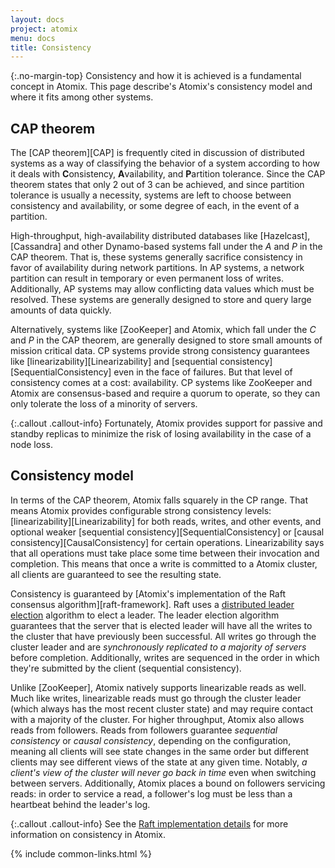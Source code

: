 ```yaml
---
layout: docs
project: atomix
menu: docs
title: Consistency
---
```


{:.no-margin-top}
Consistency and how it is achieved is a fundamental concept in Atomix. This page describe's Atomix's consistency model and where it fits among other systems.

## CAP theorem

The [CAP theorem][CAP] is frequently cited in discussion of distributed systems as a way of classifying the behavior of a system according to how it deals with **C**onsistency, **A**vailability, and **P**artition tolerance. Since the CAP theorem states that only 2 out of 3 can be achieved, and since partition tolerance is usually a necessity, systems are left to choose between consistency and availability, or some degree of each, in the event of a partition.

High-throughput, high-availability distributed databases like [Hazelcast], [Cassandra] and other Dynamo-based systems fall under the *A* and *P* in the CAP theorem. That is, these systems generally sacrifice consistency in favor of availability during network partitions. In AP systems, a network partition can result in temporary or even permanent loss of writes. Additionally, AP systems may allow conflicting data values which must be resolved. These systems are generally designed to store and query large amounts of data quickly.

Alternatively, systems like [ZooKeeper] and Atomix, which fall under the *C* and *P* in the CAP theorem, are generally designed to store small amounts of mission critical data. CP systems provide strong consistency guarantees like [linearizability][Linearizability] and [sequential consistency][SequentialConsistency] even in the face of failures. But that level of consistency comes at a cost: availability. CP systems like ZooKeeper and Atomix are consensus-based and require a quorum to operate, so they can only tolerate the loss of a minority of servers. 

{:.callout .callout-info}
Fortunately, Atomix provides support for passive and standby replicas to minimize the risk  of losing availability in the case of a node loss.

## Consistency model

In terms of the CAP theorem, Atomix falls squarely in the CP range. That means Atomix provides configurable strong consistency levels: [linearizability][Linearizability] for both reads, writes, and other events, and optional weaker [sequential consistency][SequentialConsistency] or [causal consistency][CausalConsistency] for certain operations. Linearizability says that all operations must take place some time between their invocation and completion. This means that once a write is committed to a Atomix cluster, all clients are guaranteed to see the resulting state.

Consistency is guaranteed by [Atomix's implementation of the Raft consensus algorithm][raft-framework]. Raft uses a [distributed leader election](https://en.wikipedia.org/wiki/Leader_election) algorithm to elect a leader. The leader election algorithm guarantees that the server that is elected leader will have all the writes to the cluster that have previously been successful. All writes go through the cluster leader and are *synchronously replicated to a majority of servers* before completion. Additionally, writes are sequenced in the order in which they're submitted by the client (sequential consistency).

Unlike [ZooKeeper], Atomix natively supports linearizable reads as well. Much like writes, linearizable reads must go through the cluster leader (which always has the most recent cluster state) and may require contact with a majority of the cluster. For higher throughput, Atomix also allows reads from followers. Reads from followers guarantee *sequential consistency* or *causal consistency*, depending on the configuration, meaning all clients will see state changes in the same order but different clients may see different views of the state at any given time. Notably, *a client's view of the cluster will never go back in time* even when switching between servers. Additionally, Atomix places a bound on followers servicing reads: in order to service a read, a follower's log must be less than a heartbeat behind the leader's log.

{:.callout .callout-info}
See the [Raft implementation details](/copycat/docs/internals/) for more information on consistency in Atomix.

{% include common-links.html %}